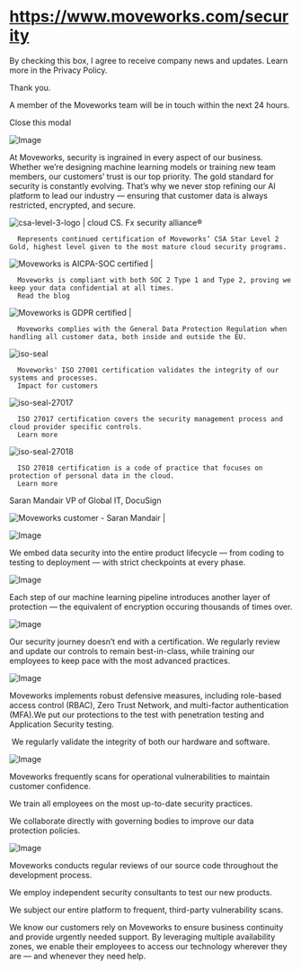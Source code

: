 # https://www.moveworks.com/security

By checking this box, I agree to receive company news and updates. Learn more in the Privacy Policy.

Thank you.

A member of the Moveworks team will be in touch within the next 24 hours.



  Close this modal
  


![Image](https://www.moveworks.com/hubfs/img/site/jewel.gif)

At Moveworks, security is ingrained in every aspect of our business. Whether we’re designing machine learning models or training new team members, our customers’ trust is our top priority. The gold standard for security is constantly evolving. That’s why we never stop refining our AI platform to lead our industry — ensuring that customer data is always restricted, encrypted, and secure.

![csa-level-3-logo | cloud CS. Fx security alliance®](https://www.moveworks.com/hubfs/img/site/logos/csa-level-3-logo.png)


      Represents continued certification of Moveworks’ CSA Star Level 2 Gold, highest level given to the most mature cloud security programs.
      
  

![Moveworks is AICPA-SOC certified | ](https://www.moveworks.com/hubfs/img/site/AICPA-SOC.png)


      Moveworks is compliant with both SOC 2 Type 1 and Type 2, proving we keep your data confidential at all times.
      Read the blog


![Moveworks is GDPR certified | ](https://www.moveworks.com/hubfs/img/site/GDPR.png)


      Moveworks complies with the General Data Protection Regulation when handling all customer data, both inside and outside the EU.
      
  

![iso-seal](https://www.moveworks.com/hubfs/img/site/iso-seal.svg)


      Moveworks' ISO 27001 certification validates the integrity of our systems and processes.
      Impact for customers


![iso-seal-27017](https://www.moveworks.com/hubfs/iso-seal-27017.svg)


      ISO 27017 certification covers the security management process and cloud provider specific controls.
      Learn more


![iso-seal-27018](https://www.moveworks.com/hubfs/iso-seal-27018.svg)


      ISO 27018 certification is a code of practice that focuses on protection of personal data in the cloud.
      Learn more


Saran Mandair VP of Global IT, DocuSign

![Moveworks customer - Saran Mandair | ](https://www.moveworks.com/hs-fs/hubfs/img/clients/BnW-purple-BG/Headshot_SaranMandair_DocuSign_Left.png)

![Image](https://www.moveworks.com/hubfs/Icon-Security-ConfidentialityBuiltIntoDev-48x48-Dark.svg)

We embed data security into the entire product lifecycle — from coding to testing to deployment — with strict checkpoints at every phase.

![Image](https://www.moveworks.com/hubfs/Icon-Security-Values-ComprehensiveApproachDataPrivacy-48x48-Dark.svg)

Each step of our machine learning pipeline introduces another layer of protection — the equivalent of encryption occuring thousands of times over.

![Image](https://www.moveworks.com/hubfs/Icon-Security-Values-SecruityJourney-48x48-Dark.svg)

Our security journey doesn’t end with a certification. We regularly review and update our controls to remain best-in-class, while training our employees to keep pace with the most advanced practices.

![Image](https://www.moveworks.com/hubfs/Icon-Security-InfrastructureSecurity-48x48-Dark.svg)

Moveworks implements robust defensive measures, including role-based access control (RBAC), Zero Trust Network, and multi-factor authentication (MFA).We put our protections to the test with penetration testing and Application Security testing.

 We regularly validate the integrity of both our hardware and software.

![Image](https://www.moveworks.com/hubfs/Icon-Security-OperationalSecurity-48x48-Dark.svg)

Moveworks frequently scans for operational vulnerabilities to maintain customer confidence.

We train all employees on the most up-to-date security practices.

We collaborate directly with governing bodies to improve our data protection policies.

![Image](https://www.moveworks.com/hubfs/Icon-Security-ProductSecurity-48x48-Dark.svg)

Moveworks conducts regular reviews of our source code throughout the development process.

We employ independent security consultants to test our new products.

We subject our entire platform to frequent, third-party vulnerability scans.

We know our customers rely on Moveworks to ensure business continuity and provide urgently needed support. By leveraging multiple availability zones, we enable their employees to access our technology wherever they are — and whenever they need help.

